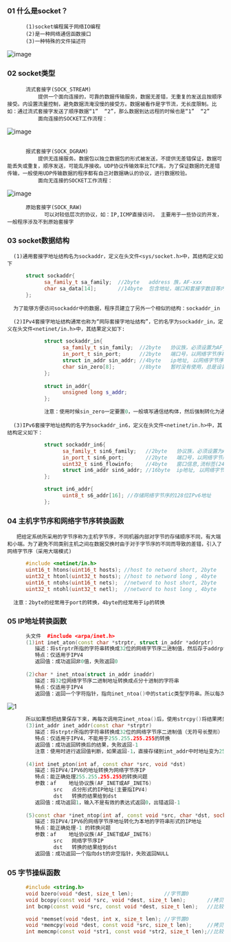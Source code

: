 ### 01 什么是socket？
```
      (1)socket编程属于网络IO编程
      (2)是一种网络通信函数接口
      (3)一种特殊的文件描述符
```
![image](https://user-images.githubusercontent.com/42632290/131515668-62db4e51-67c4-4716-b775-e47ed995ee4a.png)

### 02 socket类型
```
      流式套接字(SOCK_STREAM)
          提供一个面向连接的，可靠的数据传输服务，数据无差错，无重复的发送且按顺序接受。内设置流量控制，避免数据流淹没慢的接受方。数据被看作是字节流，无长度限制。比如：通过流式套接字发送了顺序数据“1”  “2”，那么数据到达远程的时候也是“1”  “2”
          面向连接的SOCKET工作流程：
```
![image](https://user-images.githubusercontent.com/42632290/131518253-da6ed1aa-c1e3-4f46-bc79-80a708b88b35.png)
```

      报式套接字(SOCK_DGRAM)
          提供无连接服务。数据包以独立数据包的形式被发送，不提供无差错保证，数据可能丢失或重复，顺序发送，可能乱序接收。UDP协议传输效率比TCP高，为了保证数据的无差错传输，一般使用UDP传输数据的程序都有自己对数据确认的协议，进行数据校验。
          面向无连接的SOCKET工作流程：
```
![image](https://user-images.githubusercontent.com/42632290/131518940-cb2c8570-8852-422c-aa6b-bd0ce915441f.png)
```
      原始套接字(SOCK_RAW)
            可以对较低层次的协议，如：IP,ICMP直接访问， 主要用于一些协议的开发，一般程序涉及不到原始套接字   
```

### 03 socket数据结构

      (1)通用套接字地址结构名为sockaddr，定义在头文件<sys/socket.h>中，其结构定义如下
```cpp
      struct sockaddr{
            sa_family_t sa_family;  //2byte   address 族，AF-xxx   
            char sa_data[14];       //14byte  包含地址，端口和套接字数目等内容，混杂在一起
      };
```
      为了能够方便访问sockaddr中的数据，程序员建立了另外一个相似的结构：sockaddr_in

      (2)IPv4套接字地址结构通常也称为“网际套接字地址结构”，它的名字为sockaddr_in，定义在头文件<netinet/in.h>中，其结果定义如下:
```cpp
            struct sockaddr_in{
                  sa_family_t sin_family;  //2byte   协议族，必须设置为AF_INET
                  in_port_t sin_port;      //2byte   端口号，以网络字节序存储
                  struct in_addr sin_addr; //4byte   ip地址, 以网络字节序存储
                  char sin_zero[8];        //8byte   暂时没有使用，总是设置为0
            };
            
            struct in_addr{
                  unsigned long s_addr;  
            };
            
            注意：使用时候sin_zero一定要置0，一般填写通信结构体，然后强制转化为通用结构体
```
      (3)IPv6套接字地址结构的名字为sockaddr_in6，定义在头文件<netinet/in.h>中，其结构定义如下：
```cpp
            struct sockaddr_in6{
                  sa_family_t sin6_family;   //2byte   协议族，必须设置为AF_INET6
                  in_port_t sin6_port;       //2byte   端口号，以网络字节序存储
                  uint32_t sin6_flowinfo;    //4byte   窗口信息,流标签(24位 4位 4位）
                  struct in6_addr sin6_addr; //16byte  ip地址, 以网络字节序存储
            };

            struct in6_addr{
                  uint8_t s6_addr[16]; //存储网络字节序的128位IPv6地址
            };
```

### 04 主机字节序和网络字节序转换函数
       
       把给定系统所采用的字节序称为主机字节序，不同机器内部对字节的存储顺序不同，有大端和小端。为了避免不同类别主机之间在数据交换时由于对于字节序的不同而导致的差错，引入了网络字节序（采用大端模式)
```cpp
      #include <netinet/in.h>
      uint16_t htons(uint16_t hosts); //host to netword short, 2byte
      uint32_t htonl(uint32_t hosts); //host to netword long , 4byte
      uint16_t ntohs(uint16_t nets);  //netword to host short, 2byte
      uint32_t ntohl(uint32_t netl);  //netword to host long , 4byte
```
      注意：2byte的经常用于port的转换，4byte的经常用于ip的转换
### 05 IP地址转换函数
```cpp
      头文件  #include <arpa/inet.h>
      (1)int inet_aton(const char *strptr, struct in_addr *addrptr)
         描述：将strptr所指的字符串转换成32位的网络字节序二进制值，然后存于addrptr所指的结构体中
         特点：仅适用于IPV4
         返回值：成功返回非0值，失败返回0
            
      (2)char * inet_ntoa(struct in_addr inaddr)
         描述：将32位网络字节序二进制地址转换成点分十进制的字符串
         特点：仅适用于IPV4
         返回值：返回一个字符指针，指向inet_ntoa()中的static类型字符串。所以每次调用完inet_ntoa()都会改变最后一次调用inet_ntoa()函数时得到的结果，比如：
```
![1](https://user-images.githubusercontent.com/42632290/131684927-104bb278-5ddc-4f3b-b0f2-ca0326bd10c0.png)
``` cpp
      所以如果想把结果保存下来，再每次调用完inet_ntoa()后，使用strcpy()将结果拷贝出来
      (3)int_addr inet_addr(const char *strptr)
         描述：将strptr所指的字符串转换成32位的网络字节序二进制值（无符号长整形）
         特点：仅适用于IPV4，不能用于255.255.255.255的转换
         返回值：成功返回转换后的结果，失败返回-1
         注意：使用时进行返回值判断，如果返回-1，直接存储到int_addr中时地址变为255.255.255.255
      
      (4)int inet_pton(int af, const char *src, void *dst)
         描述：将IPV4/IPV6的地址转换为网络字节序IP
         特点：能正确处理255.255.255.255的转换问题
         参数：af    地址协议族(AF_INET或AF_INET6)
               src   点分形式的IP地址(主要指IPV4)
               dst   转换的结果给到dst
         返回值：成功返回1，输入不是有效的表达式返回0，出错返回-1
      
      (5)const char *inet_ntop(int af, const void *src, char *dst, socklen_t size)
         描述：将IPV4/IPV6的网络字节序地址转化为本地的字符串形式的IP地址
         特点：能正确处理-1 的转换问题
         参数：af    地址协议族(AF_INET或AF_INET6)
               src   网络字节序IP
               dst   转换的结果给到dst
         返回值：成功返回一个指向dst的非空指针，失败返回NULL
```

### 05 字节操纵函数
```cpp
      #include <string.h>
      void bzero(void *dest, size_t len);          //字节置0 
      void bcopy(const void *src, void *dest, size_t len);       //拷贝
      int bcmp(const void *src, const void *dest, size_t len);   //比较

      void *memset(void *dest, int x, size_t len); //字节置0
      void *memcpy(void *dest, const void *src, size_t len);     //拷贝
      int memcmp(const void *str1, const void *str2, size_t len);//比较
```
